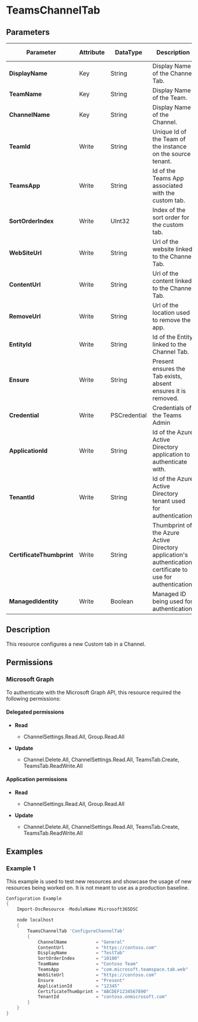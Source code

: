 ﻿# TeamsChannelTab

## Parameters

| Parameter | Attribute | DataType | Description | Allowed Values |
| --- | --- | --- | --- | --- |
| **DisplayName** | Key | String | Display Name of the Channel Tab. | |
| **TeamName** | Key | String | Display Name of the Team. | |
| **ChannelName** | Key | String | Display Name of the Channel. | |
| **TeamId** | Write | String | Unique Id of the Team of the instance on the source tenant. | |
| **TeamsApp** | Write | String | Id of the Teams App associated with the custom tab. | |
| **SortOrderIndex** | Write | UInt32 | Index of the sort order for the custom tab. | |
| **WebSiteUrl** | Write | String | Url of the website linked to the Channel Tab. | |
| **ContentUrl** | Write | String | Url of the content linked to the Channel Tab. | |
| **RemoveUrl** | Write | String | Url of the location used to remove the app. | |
| **EntityId** | Write | String | Id of the Entity linked to the Channel Tab. | |
| **Ensure** | Write | String | Present ensures the Tab exists, absent ensures it is removed. | `Present`, `Absent` |
| **Credential** | Write | PSCredential | Credentials of the Teams Admin | |
| **ApplicationId** | Write | String | Id of the Azure Active Directory application to authenticate with. | |
| **TenantId** | Write | String | Id of the Azure Active Directory tenant used for authentication. | |
| **CertificateThumbprint** | Write | String | Thumbprint of the Azure Active Directory application's authentication certificate to use for authentication. | |
| **ManagedIdentity** | Write | Boolean | Managed ID being used for authentication. | |

## Description

This resource configures a new Custom tab in a Channel.

## Permissions

### Microsoft Graph

To authenticate with the Microsoft Graph API, this resource required the following permissions:

#### Delegated permissions

- **Read**

    - ChannelSettings.Read.All, Group.Read.All

- **Update**

    - Channel.Delete.All, ChannelSettings.Read.All, TeamsTab.Create, TeamsTab.ReadWrite.All

#### Application permissions

- **Read**

    - ChannelSettings.Read.All, Group.Read.All

- **Update**

    - Channel.Delete.All, ChannelSettings.Read.All, TeamsTab.Create, TeamsTab.ReadWrite.All

## Examples

### Example 1

This example is used to test new resources and showcase the usage of new resources being worked on.
It is not meant to use as a production baseline.

```powershell
Configuration Example
{
    Import-DscResource -ModuleName Microsoft365DSC

    node localhost
    {
        TeamsChannelTab 'ConfigureChannelTab'
        {
            ChannelName           = "General"
            ContentUrl            = "https://contoso.com"
            DisplayName           = "TestTab"
            SortOrderIndex        = "10100"
            TeamName              = "Contoso Team"
            TeamsApp              = "com.microsoft.teamspace.tab.web"
            WebSiteUrl            = "https://contoso.com"
            Ensure                = "Present"
            ApplicationId         = "12345"
            CertificateThumbprint = "ABCDEF1234567890"
            TenantId              = "contoso.onmicrosoft.com"
        }
    }
}
```


